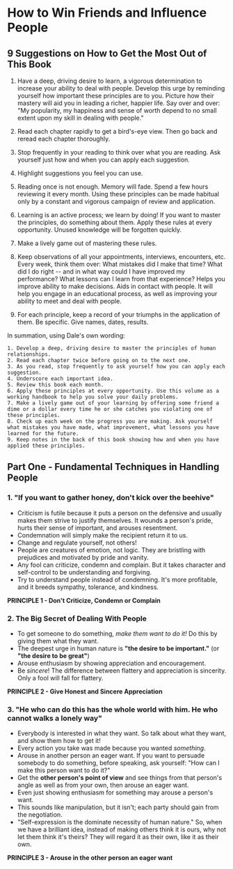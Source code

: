 # How to Win Friends and Influence People

## 9 Suggestions on How to Get the Most Out of This Book

1. Have a deep, driving desire to learn, a vigorous determination to increase your ability to deal with people. Develop this urge by reminding yourself how important these principles are to you. Picture how their mastery will aid you in leading a richer, happier life. Say over and over: "My popularity, my happiness and sense of worth depend to no small extent upon my skill in dealing with people."

2. Read each chapter rapidly to get a bird's-eye view. Then go back and reread each chapter thoroughly.

3. Stop frequently in your reading to think over what you are reading. Ask yourself just how and when you can apply each suggestion.

4. Highlight suggestions you feel you can use.

5. Reading once is not enough. Memory will fade. Spend a few hours reviewing it every month. Using these principles can be made habitual only by a constant and vigorous campaign of review and application.

6. Learning is an active process; we learn by doing! If you want to master the principles, do something about them. Apply these rules at every opportunity. Unused knowledge will be forgotten quickly.

7. Make a lively game out of mastering these rules.

8. Keep observations of all your appointments, interviews, encounters, etc. Every week, think them over: What mistakes did I make that time? What did I do right -- and in what way could I have improved my performance? What lessons can I learn from that experience? Helps you improve ability to make decisions. Aids in contact with people. It will help you engage in an educational process, as well as improving your ability to meet and deal with people.

9. For each principle, keep a record of your triumphs in the application of them. Be specific. Give names, dates, results.

In summation, using Dale's own wording:

```
1. Develop a deep, driving desire to master the principles of human relationships.
2. Read each chapter twice before going on to the next one.
3. As you read, stop frequently to ask yourself how you can apply each suggestion.
4. Underscore each important idea.
5. Review this book each month.
6. Apply these principles at every opportunity. Use this volume as a working handbook to help you solve your daily problems.
7. Make a lively game out of your learning by offering some friend a dime or a dollar every time he or she catches you violating one of these principles.
8. Check up each week on the progress you are making. Ask yourself what mistakes you have made, what improvement, what lessons you have learned for the future.
9. Keep notes in the back of this book showing how and when you have applied these principles.
```

## Part One - Fundamental Techniques in Handling People

### 1. "If you want to gather honey, don't kick over the beehive"

- Criticism is futile because it puts a person on the defensive and usually makes them strive to justify themselves. It wounds a person's pride, hurts their sense of important, and arouses resentment.
- Condemnation will simply make the recipient return it to us.
- Change and regulate yourself, not others!
- People are creatures of emotion, not logic. They are bristling with prejudices and motivated by pride and vanity.
- Any fool can criticize, condemn and complain. But it takes character and self-control to be understanding and forgiving.
- Try to understand people instead of condemning. It's more profitable, and it breeds sympathy, tolerance, and kindness.

**PRINCIPLE 1 - Don't Criticize, Condemn or Complain**

### 2. The Big Secret of Dealing With People

- To get someone to do something, _make them want to do it!_ Do this by giving them what they want.
- The deepest urge in human nature is **"the desire to be important."** (or **"the desire to be great"**)
- Arouse enthusiasm by showing appreciation and encouragement.
- Be _sincere_! The difference between flattery and appreciation is sincerity. Only a fool will fall for flattery.

**PRINCIPLE 2 - Give Honest and Sincere Appreciation**

### 3. "He who can do this has the whole world with him. He who cannot walks a lonely way"

- Everybody is interested in what they want. So talk about what they want, and show them how to get it!
- Every action you take was made because you wanted _something_.
- Arouse in another person an eager want. If you want to persuade somebody to do something, before speaking, ask yourself: "How can I make this person want to do it?"
- Get the **other person's point of view** and see things from that person's angle as well as from your own, then arouse an eager want.
- Even just showing enthusiasm for something may arouse a person's want.
- This sounds like manipulation, but it isn't; each party should gain from the negotiation.
- "Self-expression is the dominate necessity of human nature." So, when we have a brilliant idea, instead of making others think it is ours, why not let them think it's theirs? They will regard it as their own, like it as their own.

**PRINCIPLE 3 - Arouse in the other person an eager want**
